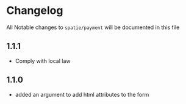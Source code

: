# Changelog

All Notable changes to `spatie/payment` will be documented in this file

## 1.1.1
- Comply with local law

## 1.1.0
- added an argument to add html attributes to the form
